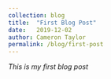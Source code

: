 ```yaml
---
collection: blog
title:  "First Blog Post"
date:   2019-12-02
author: Cameron Taylor
permalink: /blog/first-post
---
```


*This is my first blog post*
